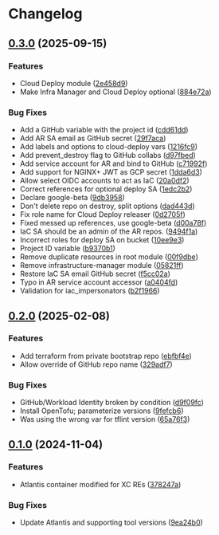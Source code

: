 # Changelog

## [0.3.0](https://github.com/memes/terraform-google-f5-demo-bootstrap/compare/v0.2.0...v0.3.0) (2025-09-15)


### Features

* Cloud Deploy module ([2e458d9](https://github.com/memes/terraform-google-f5-demo-bootstrap/commit/2e458d945b5fd9a2ae2eaa7b5c0d762a14cae0a5))
* Make Infra Manager and Cloud Deploy optional ([884e72a](https://github.com/memes/terraform-google-f5-demo-bootstrap/commit/884e72a15e3f8ddfee4c7f212bf4e49b0d711218))


### Bug Fixes

* Add a GitHub variable with the project id ([cdd61dd](https://github.com/memes/terraform-google-f5-demo-bootstrap/commit/cdd61dd481c3753e9e544cd13bcd09564268996e))
* Add AR SA email as GitHub secret ([29f7aca](https://github.com/memes/terraform-google-f5-demo-bootstrap/commit/29f7acab7993134b2df7137014d11e79fc940694))
* Add labels and options to cloud-deploy vars ([1216fc9](https://github.com/memes/terraform-google-f5-demo-bootstrap/commit/1216fc976baba6be05c1a1089b11f13ffc37eb09))
* Add prevent_destroy flag to GitHub collabs ([d97fbed](https://github.com/memes/terraform-google-f5-demo-bootstrap/commit/d97fbedeb28603d8910da184a2ee332ee6992498))
* Add service account for AR and bind to GitHub ([c71992f](https://github.com/memes/terraform-google-f5-demo-bootstrap/commit/c71992fa036d4bdbcf738bcf932c1ce6c309042f))
* Add support for NGINX+ JWT as GCP secret ([1dda6d3](https://github.com/memes/terraform-google-f5-demo-bootstrap/commit/1dda6d3978e232ca043e96422bd18da1d248cb87))
* Allow select OIDC accounts to act as IaC ([20a0df2](https://github.com/memes/terraform-google-f5-demo-bootstrap/commit/20a0df22830db726ae86c19bd7133a528c96f77f))
* Correct references for optional deploy SA ([1edc2b2](https://github.com/memes/terraform-google-f5-demo-bootstrap/commit/1edc2b23ce3f9a2eda18e3c8d4aa24c8a08720e2))
* Declare google-beta ([9db3958](https://github.com/memes/terraform-google-f5-demo-bootstrap/commit/9db3958535ebccd49ef530fbe5ec9b36f00c1ae6))
* Don't delete repo on destroy, split options ([dad443d](https://github.com/memes/terraform-google-f5-demo-bootstrap/commit/dad443d6bf82efac5480852a9cd3bbe349e58282))
* Fix role name for Cloud Deploy releaser ([0d2705f](https://github.com/memes/terraform-google-f5-demo-bootstrap/commit/0d2705fe5a685f4f3d6c7b7b59d18cbb3d9b1850))
* Fixed messed up references, use google-beta ([d00a78f](https://github.com/memes/terraform-google-f5-demo-bootstrap/commit/d00a78f756bff579eda6bf73e58d95104c20cff8))
* IaC SA should be an admin of the AR repos. ([9494f1a](https://github.com/memes/terraform-google-f5-demo-bootstrap/commit/9494f1af615fdce22a8d51fbf4805aa264546284))
* Incorrect roles for deploy SA on bucket ([10ee9e3](https://github.com/memes/terraform-google-f5-demo-bootstrap/commit/10ee9e38348f264af416da7d704e9a1c68a0d56a))
* Project ID variable ([b9370b1](https://github.com/memes/terraform-google-f5-demo-bootstrap/commit/b9370b1830cef7e78d47ef9634509be0ea415bbb))
* Remove duplicate resources in root module ([00f9dbe](https://github.com/memes/terraform-google-f5-demo-bootstrap/commit/00f9dbe7a3bdd9be26aaf63a1ad7669f79a9a858))
* Remove infrastructure-manager module ([05821ff](https://github.com/memes/terraform-google-f5-demo-bootstrap/commit/05821ff7461f234cc24e6433f8cfc823f8165d50))
* Restore IaC SA email GitHub secret ([f5cc02a](https://github.com/memes/terraform-google-f5-demo-bootstrap/commit/f5cc02a7c467bbd32d70f4c44ab07a91b841a28c))
* Typo in AR service account accessor ([a0404fd](https://github.com/memes/terraform-google-f5-demo-bootstrap/commit/a0404fd8b7ee4ca722f3feac946ca0664e8f8fc5))
* Validation for iac_impersonators ([b2f1966](https://github.com/memes/terraform-google-f5-demo-bootstrap/commit/b2f1966f05c81ef73d49e9e1c596cdd1ec3f72f1))

## [0.2.0](https://github.com/memes/terraform-google-f5-demo-bootstrap/compare/v0.1.0...v0.2.0) (2025-02-08)


### Features

* Add terraform from private bootstrap repo ([ebfbf4e](https://github.com/memes/terraform-google-f5-demo-bootstrap/commit/ebfbf4e3ed8b57188cc818e3b3255769d67c4b80))
* Allow override of GitHub repo name ([329adf7](https://github.com/memes/terraform-google-f5-demo-bootstrap/commit/329adf791325fd76a286f9ab39973f3acb803bc0))


### Bug Fixes

* GitHub/Workload Identity broken by condition ([d9f09fc](https://github.com/memes/terraform-google-f5-demo-bootstrap/commit/d9f09fcdf0e0dc83d93940052addd23fb9e83111))
* Install OpenTofu; parameterize versions ([9fefcb6](https://github.com/memes/terraform-google-f5-demo-bootstrap/commit/9fefcb6cebdc4f63d0200e55442bb86fc6a01049))
* Was using the wrong var for tflint version ([65a76f3](https://github.com/memes/terraform-google-f5-demo-bootstrap/commit/65a76f3f6256f2d0bb96019491b1843a691d45b0))

## [0.1.0](https://github.com/memes/terraform-google-f5-demo-bootstrap/compare/v0.0.1...v0.1.0) (2024-11-04)


### Features

* Atlantis container modified for XC REs ([378247a](https://github.com/memes/terraform-google-f5-demo-bootstrap/commit/378247a74a5d1fc3460458c675edfc31e2e8e728))


### Bug Fixes

* Update Atlantis and supporting tool versions ([9ea24b0](https://github.com/memes/terraform-google-f5-demo-bootstrap/commit/9ea24b03c42dabdf7cdcc3eb45187a443b1b2ef9))
